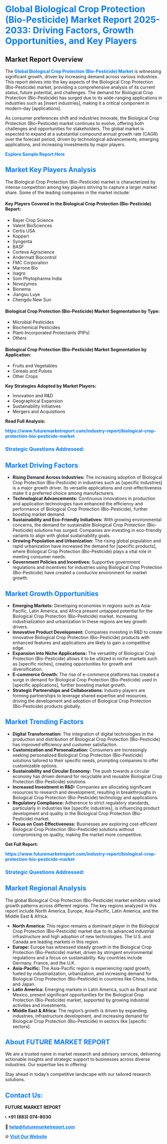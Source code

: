 <h1 style="color: #007BFF;">Global Biological Crop Protection (Bio-Pesticide) Market Report 2025-2033: Driving Factors, Growth Opportunities, and Key Players</h1>

<section id="overview">
<h2>Market Report Overview</h2>
<p>The <a href="https://www.futuremarketreport.com/industry-report/biological-crop-protection-bio-pesticide-market" style="color: #007BFF; text-decoration: none;"><strong>Global Biological Crop Protection (Bio-Pesticide) Market</strong></a> is witnessing significant growth, driven by increasing demand across various industries. This report delves into the key aspects of the Biological Crop Protection (Bio-Pesticide) market, providing a comprehensive analysis of its current status, future potential, and challenges. The demand for Biological Crop Protection (Bio-Pesticide) has surged due to its wide-ranging applications in industries such as [insert industries], making it a critical component in modern-day [applications].</p>
<p>As consumer preferences shift and industries innovate, the Biological Crop Protection (Bio-Pesticide) market continues to evolve, offering both challenges and opportunities for stakeholders. The global market is expected to expand at a substantial compound annual growth rate (CAGR) over the forecast period, driven by technological advancements, emerging applications, and increasing investments by major players.</p>
</section>

<section id="overview">
<p><a href="https://www.futuremarketreport.com/request-sample/reportId=28728" style="color: #007BFF; text-decoration: none;"><strong>Explore Sample Report Here</strong></a></p>
</section>

<section id="key-players">
<h2 style="color: #007BFF;">Market Key Players Analysis</h2>
<p>The Biological Crop Protection (Bio-Pesticide) market is characterized by intense competition among key players striving to capture a larger market share. Some of the leading companies in the market include:</p>
<h4>Key Players Covered in the Biological Crop Protection (Bio-Pesticide) Report:</h4>
<ul><li>Bayer Crop Science</li><li>Valent BioSciences</li><li>Certis USA</li><li>Koppert</li><li>Syngenta</li><li>BASF</li><li>Corteva Agriscience</li><li>Andermatt Biocontrol</li><li>FMC Corporation</li><li>Marrone Bio</li><li>Isagro</li><li>Som Phytopharma India</li><li>Novozymes</li><li>Bionema</li><li>Jiangsu Luye</li><li>Chengdu New Sun</li></ul>
<h4>Biological Crop Protection (Bio-Pesticide) Market Segmentation by Type:</h4>
<ul><li>Microbial Pesticides</li><li>Biochemical Pesticides</li><li>Plant-Incorporated Protectants (PIPs)</li><li>Others</li></ul>

<h4>Biological Crop Protection (Bio-Pesticide) Market Segmentation by Application:</h4>
<ul><li>Fruits and Vegetables</li><li>Cereals and Pulses</li><li>Other Crops</li></ul>
<p><strong>Key Strategies Adopted by Market Players:</strong></p>
<ul>
<li>Innovation and R&D</li>
<li>Geographical Expansion</li>
<li>Sustainability Initiatives</li>
<li>Mergers and Acquisitions</li>
</ul>
</section>

<section>
<p><strong>Read Full Analysis: </strong></p><a href="https://www.futuremarketreport.com/industry-report/biological-crop-protection-bio-pesticide-market" style="color: #007BFF; text-decoration: none;"><strong>https://www.futuremarketreport.com/industry-report/biological-crop-protection-bio-pesticide-market</strong></a>
<h3 style="color: #007BFF;">Strategic Questions Addressed:</h3>
</section>

<section id="driving-factors">
<h2 style="color: #007BFF;">Market Driving Factors</h2>
<ul>
<li><strong>Rising Demand Across Industries:</strong> The increasing adoption of Biological Crop Protection (Bio-Pesticide) in industries such as [specific industries] is a major growth driver. Its versatile applications and cost-effectiveness make it a preferred choice among manufacturers.</li>
<li><strong>Technological Advancements:</strong> Continuous innovations in production and application technologies have enhanced the efficiency and performance of Biological Crop Protection (Bio-Pesticide), further boosting market demand.</li>
<li><strong>Sustainability and Eco-Friendly Initiatives:</strong> With growing environmental concerns, the demand for sustainable Biological Crop Protection (Bio-Pesticide) solutions has surged. Companies are investing in eco-friendly variants to align with global sustainability goals.</li>
<li><strong>Growing Population and Urbanization:</strong> The rising global population and rapid urbanization have increased the demand for [specific products], where Biological Crop Protection (Bio-Pesticide) plays a vital role in meeting consumer needs.</li>
<li><strong>Government Policies and Incentives:</strong> Supportive government regulations and incentives for industries using Biological Crop Protection (Bio-Pesticide) have created a conducive environment for market growth.</li>
</ul>
</section>

<section id="growth-opportunities">
<h2 style="color: #007BFF;">Market Growth Opportunities</h2>
<ul>
<li><strong>Emerging Markets:</strong> Developing economies in regions such as Asia-Pacific, Latin America, and Africa present untapped potential for the Biological Crop Protection (Bio-Pesticide) market. Increasing industrialization and urbanization in these regions are key growth drivers.</li>
<li><strong>Innovative Product Development:</strong> Companies investing in R&D to create innovative Biological Crop Protection (Bio-Pesticide) products with enhanced features and applications are likely to gain a competitive edge.</li>
<li><strong>Expansion into Niche Applications:</strong> The versatility of Biological Crop Protection (Bio-Pesticide) allows it to be utilized in niche markets such as [specific niches], creating opportunities for growth and diversification.</li>
<li><strong>E-commerce Growth:</strong> The rise of e-commerce platforms has created a surge in demand for Biological Crop Protection (Bio-Pesticide) used in [specific applications], further boosting market growth.</li>
<li><strong>Strategic Partnerships and Collaborations:</strong> Industry players are forming partnerships to leverage shared expertise and resources, driving the development and adoption of Biological Crop Protection (Bio-Pesticide) products globally.</li>
</ul>
</section>

<section id="trending-factors">
<h2 style="color: #007BFF;">Market Trending Factors</h2>
<ul>
<li><strong>Digital Transformation:</strong> The integration of digital technologies in the production and distribution of Biological Crop Protection (Bio-Pesticide) has improved efficiency and customer satisfaction.</li>
<li><strong>Customization and Personalization:</strong> Consumers are increasingly seeking personalized Biological Crop Protection (Bio-Pesticide) solutions tailored to their specific needs, prompting companies to offer customizable options.</li>
<li><strong>Sustainability and Circular Economy:</strong> The push towards a circular economy has driven demand for recyclable and reusable Biological Crop Protection (Bio-Pesticide) solutions.</li>
<li><strong>Increased Investment in R&D:</strong> Companies are allocating significant resources to research and development, resulting in breakthroughs in Biological Crop Protection (Bio-Pesticide) technology and applications.</li>
<li><strong>Regulatory Compliance:</strong> Adherence to strict regulatory standards, particularly in industries like [specific industries], is influencing product development and quality in the Biological Crop Protection (Bio-Pesticide) market.</li>
<li><strong>Focus on Cost-Effectiveness:</strong> Businesses are exploring cost-efficient Biological Crop Protection (Bio-Pesticide) solutions without compromising on quality, making the market more competitive.</li>
</ul>
</section>

<section>
<p><strong>Get Full Report: </strong></p><a href="https://www.futuremarketreport.com/industry-report/biological-crop-protection-bio-pesticide-market" style="color: #007BFF; text-decoration: none;"><strong>https://www.futuremarketreport.com/industry-report/biological-crop-protection-bio-pesticide-market</strong></a>
<h3 style="color: #007BFF;">Strategic Questions Addressed:</h3>
</section>


<section id="regional-analysis">
<h2 style="color: #007BFF;">Market Regional Analysis</h2>
<p>The global Biological Crop Protection (Bio-Pesticide) market exhibits varied growth patterns across different regions. The key regions analyzed in this report include North America, Europe, Asia-Pacific, Latin America, and the Middle East & Africa:</p>
<ul>
<li><strong>North America:</strong> This region remains a dominant player in the Biological Crop Protection (Bio-Pesticide) market due to its advanced industrial infrastructure and high adoption of new technologies. The U.S. and Canada are leading markets in this region.</li>
<li><strong>Europe:</strong> Europe has witnessed steady growth in the Biological Crop Protection (Bio-Pesticide) market, driven by stringent environmental regulations and a focus on sustainability. Key countries include Germany, France, and the U.K.</li>
<li><strong>Asia-Pacific:</strong> The Asia-Pacific region is experiencing rapid growth, fueled by industrialization, urbanization, and increasing demand for Biological Crop Protection (Bio-Pesticide) in countries like China, India, and Japan.</li>
<li><strong>Latin America:</strong> Emerging markets in Latin America, such as Brazil and Mexico, present significant opportunities for the Biological Crop Protection (Bio-Pesticide) market, supported by growing industrial activities and investments.</li>
<li><strong>Middle East & Africa:</strong> The region’s growth is driven by expanding industries, infrastructure development, and increasing demand for Biological Crop Protection (Bio-Pesticide) in sectors like [specific sectors].</li>
</ul>
</section>

<footer>
<h2 style="color: #007BFF;">About FUTURE MARKET REPORT</h2>
<p>We are a trusted name in market research and advisory services, delivering actionable insights and strategic support to businesses across diverse industries. Our expertise lies in offering:</p>

<p>Stay ahead in today’s competitive landscape with our tailored research solutions.</p>

<h2 style="color: #007BFF;">Contact Us:</h2>
<p><strong>FUTURE MARKET REPORT</strong></p>
<p>📞 <strong>+91 (883) 074-8030</strong></p>
<p>📧 <strong><a href="mailto:help@futuremarketreport.com" style="color: #007BFF;">help@futuremarketreport.com</a></strong></p>
<p>🌐 <strong><a href="https://www.futuremarketreport.com/" style="color: #007BFF;">Visit Our Website</a></strong></p>
</footer>